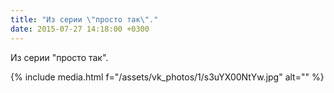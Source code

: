 ```yaml
---
title: "Из серии \"просто так\"."
date: 2015-07-27 14:18:00 +0300
---
```


Из серии "просто так".

{% include media.html f="/assets/vk_photos/1/s3uYX00NtYw.jpg" alt="" %}
